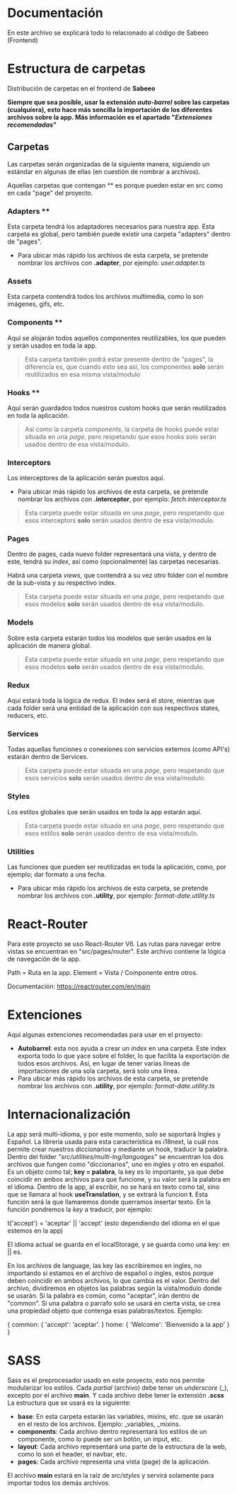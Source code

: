 # Documentación
En este archivo se explicará todo lo relacionado al código de Sabeeo (Frontend)

# Estructura de carpetas
Distribución de carpetas en el frontend de **Sabeeo**

**Siempre que sea posible, usar la extensión *auto-barrel* sobre las carpetas (cualquiera), esto hace más sencilla la importación de los diferentes archivos sobre la app. Más información es el apartado "*Extensiones recomendadas*"**

## Carpetas
Las carpetas serán organizadas de la siguiente manera, siguiendo un estándar en algunas de ellas (en cuestión de nombrar a archivos).

Aquellas carpetas que contengan ** es porque pueden estar en src como en cada "page" del proyecto.

### Adapters **
Esta carpeta tendrá los adaptadores necesarios para nuestra app. Esta carpeta es global, pero también puede existir una carpeta "adapters" dentro de "pages".

- Para ubicar más rápido los archivos de esta carpeta, se pretende nombrar los archivos con **.adapter**, por ejemplo: *user.adapter.ts*

### Assets
Esta carpeta contendrá todos los archivos multimedia, como lo son imágenes, gifs, etc.

### Components **
Aquí se alojarán todos aquellos componentes reutilizables, los que pueden y serán usados en toda la app.

>Esta carpeta también podrá estar presente dentro de "pages", la diferencia es, que cuando esto sea así, los componentes **solo** serán reutilizados en esa misma vista/modulo

### Hooks **
Aquí serán guardados todos nuestros custom hooks que serán reutilizados en toda la aplicación.

> Así como la carpeta *components*, la carpeta de hooks puede estar situada en una *page*, pero respetando que esos hooks solo serán usados dentro de esa vista/modulo.

### Interceptors
Los interceptores de la aplicación serán puestos aquí.

- Para ubicar más rápido los archivos de esta carpeta, se pretende nombrar los archivos con **.interceptor**, por ejemplo: *fetch.interceptor.ts*

> Esta carpeta puede estar situada en una *page*, pero respetando que esos interceptors **solo** serán usados dentro de esa vista/modulo.

### Pages
Dentro de pages, cada nuevo folder representará una vista, y dentro de este, tendrá su *index*, así como (opcionalmente) las carpetas necesarias.

Habrá una carpeta *views*, que contendrá a su vez otro folder con el nombre de la sub-vista y su respectivo index.

> Esta carpeta puede estar situada en una *page*, pero respetando que esos modelos **solo** serán usados dentro de esa vista/modulo.

### Models
Sobre esta carpeta estarán todos los modelos que serán usados en la aplicación de manera global.

> Esta carpeta puede estar situada en una *page*, pero respetando que esos modelos **solo** serán usados dentro de esa vista/modulo.

### Redux
Aquí estará toda la lógica de redux. El index será el store, mientras que cada folder será una entidad de la aplicación con sus respectivos states, reducers, etc.

### Services
Todas aquellas funciones o conexiones con servicios externos (como API's) estarán dentro de Services.

> Esta carpeta puede estar situada en una *page*, pero respetando que esos servicios **solo** serán usados dentro de esa vista/modulo.

### Styles
Los estilos globales que serán usados en toda la app estarán aquí.

> Esta carpeta puede estar situada en una *page*, pero respetando que esos estilos **solo** serán usados dentro de esa vista/modulo.

### Utilities
Las funciones que pueden ser reutilizadas en toda la aplicación, como, por ejemplo; dar formato a una fecha.

- Para ubicar más rápido los archivos de esta carpeta, se pretende nombrar los archivos con **.utility**, por ejemplo: *format-date.utility.ts*


# React-Router
Para este proyecto se uso React-Router V6.
Las rutas para navegar entre vistas se encuentran en "src/pages/router". Este archivo contiene la lógica de navegación de la app.

Path = Ruta en la app.
Element = Vista / Componente
entre otros.

Documentación: https://reactrouter.com/en/main


# Extenciones
Aquí algunas extenciones recomendadas para usar en el proyecto:
- **Autobarrel**: esta nos ayuda a crear un *index* en una carpeta. Este index exporta todo lo que yace sobre el folder, lo que facilita la exportación de todos esos archivos. Así, en lugar de tener varias líneas de importaciones de una sola carpeta, será solo una línea.
- Para ubicar más rápido los archivos de esta carpeta, se pretende nombrar los archivos con **.utility**, por ejemplo: *format-date.utility.ts*

# Internacionalización
La app será multi-idioma, y por este momento, solo se soportará Ingles y Español. La librería usada para esta característica es i18next, la cuál nos permite crear nuestros diccionarios y mediante un hook, traducir la palabra.
Dentro del folder *"src/utilities/multi-lng/languages"* se encuentran los dos archivos que fungen como "diccionarios", uno en ingles y otro en español. Es un objeto como tal; **key = palabra**, la key es lo importante, ya que debe coincidir en ambos archivos para que funcione, y su valor será la palabra en el idioma.
Dentro de la app, al escribir, no se hará en texto como tal, sino que se llamara al hook **useTranslation**, y se extrará la funcion **t**. Esta función será la que llamaremos donde querramos insertar texto. En la función pondremos la *key* a traducir, por ejemplo:

t('accept')  = 'aceptar' || 'accept' (esto dependiendo del idioma en el que estemos en la app)

El idioma actual se guarda en el localStorage, y se guarda como una key: en || es.

En los archivos de language, las key las escribiremos en ingles, no importando si estamos en el archivo de español o ingles, estos porque deben coincidir en ambos archivos, lo que cambia es el valor. 
Dentro del archivo, dividiremos en objetos las palabras según la vista/modulo donde se usarán. Si la palabra es común, como "aceptar", irán dentro de "common". Si una palabra o parrafo solo se usará en cierta vista, se crea una propiedad objeto que contenga esas palabras/textos. 
Ejemplo:

{
    common: {
        'accept': 'aceptar'.
    }
    home: {
        'Welcome': 'Bienvenido a la app'
    }
}


# SASS
Sass es el preprocesador usado en este proyecto, esto nos permite modularizar los estilos. Cada *partial* (archivo) debe tener un *underscore* (_), excepto por el archivo **main**. Y cada archivo debe tener la extensión **.scss**
La estructura que se usará es la siguiente:

-  **base**: En esta carpeta estarán las variables, mixins, etc. que se usarán en el resto de los archivos. Ejemplo: _variables, _mixins.
-  **components**: Cada archivo dentro representará los estilos de un componente, como lo puede ser un botón, un input, etc.
-  **layout**: Cada archivo representará una parte de la estructura de la web, como lo son el header, el navbar, etc.
-  **pages**: Cada archivo representa una vista (page) de la aplicación.

El archivo **main** estará en la raíz de _src/styles_ y servirá solamente para importar todos los demás archivos.